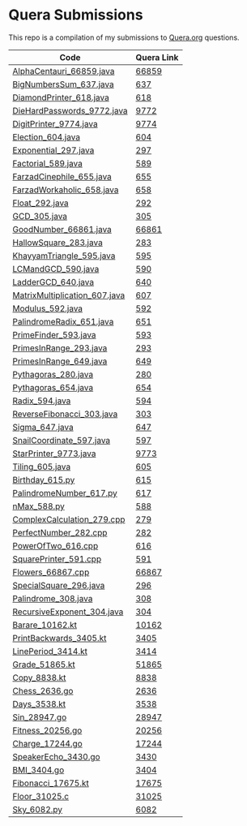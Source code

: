 # Quera Submissions

This repo is a compilation of my submissions to [Quera.org](https://quera.org) questions.

| Code                                                                          | Quera Link                                  |
|-------------------------------------------------------------------------------|---------------------------------------------|
| [AlphaCentauri_66859.java](/src/main/java/AlphaCentauri_66859.java)           | [66859](https://quera.org/problemset/66859) |
| [BigNumbersSum_637.java](/src/main/java/BigNumbersSum_637.java)               | [637](https://quera.org/problemset/637)     |
| [DiamondPrinter_618.java](/src/main/java/DiamondPrinter_618.java)             | [618](https://quera.org/problemset/618)     |
| [DieHardPasswords_9772.java](/src/main/java/DieHardPasswords_9772.java)       | [9772](https://quera.org/problemset/9772)   |
| [DigitPrinter_9774.java](/src/main/java/DigitPrinter_9774.java)               | [9774](https://quera.org/problemset/9774)   |
| [Election_604.java](/src/main/java/Election_604.java)                         | [604](https://quera.org/problemset/604)     |
| [Exponential_297.java](/src/main/java/Exponential_297.java)                   | [297](https://quera.org/problemset/297)     |
| [Factorial_589.java](/src/main/java/Factorial_589.java)                       | [589](https://quera.org/problemset/589)     |
| [FarzadCinephile_655.java](/src/main/java/FarzadCinephile_655.java)           | [655](https://quera.org/problemset/655)     |
| [FarzadWorkaholic_658.java](/src/main/java/FarzadWorkaholic_658.java)         | [658](https://quera.org/problemset/658)     |
| [Float_292.java](/src/main/java/Float_292.java)                               | [292](https://quera.org/problemset/292)     |
| [GCD_305.java](/src/main/java/GCD_305.java)                                   | [305](https://quera.org/problemset/305)     |
| [GoodNumber_66861.java](/src/main/java/GoodNumber_66861.java)                 | [66861](https://quera.org/problemset/66861) |
| [HallowSquare_283.java](/src/main/java/HallowSquare_283.java)                 | [283](https://quera.org/problemset/283)     |
| [KhayyamTriangle_595.java](/src/main/java/KhayyamTriangle_595.java)           | [595](https://quera.org/problemset/595)     |
| [LCMandGCD_590.java](/src/main/java/LCMandGCD_590.java)                       | [590](https://quera.org/problemset/590)     |
| [LadderGCD_640.java](/src/main/java/LadderGCD_640.java)                       | [640](https://quera.org/problemset/640)     |
| [MatrixMultiplication_607.java](/src/main/java/MatrixMultiplication_607.java) | [607](https://quera.org/problemset/607)     |
| [Modulus_592.java](/src/main/java/Modulus_592.java)                           | [592](https://quera.org/problemset/592)     |
| [PalindromeRadix_651.java](/src/main/java/PalindromeRadix_651.java)           | [651](https://quera.org/problemset/651)     |
| [PrimeFinder_593.java](/src/main/java/PrimeFinder_593.java)                   | [593](https://quera.org/problemset/593)     |
| [PrimesInRange_293.java](/src/main/java/PrimesInRange_293.java)               | [293](https://quera.org/problemset/293)     |
| [PrimesInRange_649.java](/src/main/java/PrimesInRange_649.java)               | [649](https://quera.org/problemset/649)     |
| [Pythagoras_280.java](/src/main/java/Pythagoras_280.java)                     | [280](https://quera.org/problemset/280)     |
| [Pythagoras_654.java](/src/main/java/Pythagoras_654.java)                     | [654](https://quera.org/problemset/654)     |
| [Radix_594.java](/src/main/java/Radix_594.java)                               | [594](https://quera.org/problemset/594)     |
| [ReverseFibonacci_303.java](/src/main/java/ReverseFibonacci_303.java)         | [303](https://quera.org/problemset/303)     |
| [Sigma_647.java](/src/main/java/Sigma_647.java)                               | [647](https://quera.org/problemset/647)     |
| [SnailCoordinate_597.java](/src/main/java/SnailCoordinate_597.java)           | [597](https://quera.org/problemset/597)     |
| [StarPrinter_9773.java](/src/main/java/StarPrinter_9773.java)                 | [9773](https://quera.org/problemset/9773)   |
| [Tiling_605.java](/src/main/java/Tiling_605.java)                             | [605](https://quera.org/problemset/605)     |
| [Birthday_615.py](/python/Birthday_615.py)                                    | [615](https://quera.org/problemset/615)     |
| [PalindromeNumber_617.py](/python/PalindromeNumber_617.py)                    | [617](https://quera.org/problemset/617)     |
| [nMax_588.py](/python/nMax_588.py)                                            | [588](https://quera.org/problemset/588)     |
| [ComplexCalculation_279.cpp](/CPP/ComplexCalculation_279.cpp)                 | [279](https://quera.org/problemset/279)     |
| [PerfectNumber_282.cpp](/CPP/PerfectNumber_282.cpp)                           | [282](https://quera.org/problemset/282)     |
| [PowerOfTwo_616.cpp](/CPP/PowerOfTwo_616.cpp)                                 | [616](https://quera.org/problemset/616)     |
| [SquarePrinter_591.cpp](/CPP/SquarePrinter_591.cpp)                           | [591](https://quera.org/problemset/591)     |
| [Flowers_66867.cpp](/src/main/java/Flowers_66867.java)                        | [66867](https://quera.org/problemset/66867) |
| [SpecialSquare_296.java](/src/main/java/SpecialSquare_296.java)               | [296](https://quera.org/problemset/296)     |
| [Palindrome_308.java](/src/main/java/Palindrome_308.java)                     | [308](https://quera.org/problemset/308)     |
| [RecursiveExponent_304.java](/src/main/java/RecursiveExponent_304.java)       | [304](https://quera.org/problemset/304)     |
| [Barare_10162.kt](/src/main/kotlin/Barare_10162.kt)                           | [10162](https://quera.org/problemset/10162) |
| [PrintBackwards_3405.kt](/src/main/kotlin/PrintBackwards_3405.kt)             | [3405](https://quera.org/problemset/3405)   |
| [LinePeriod_3414.kt](/src/main/kotlin/LinePeriod_3414.kt)                     | [3414](https://quera.org/problemset/3414)   |
| [Grade_51865.kt](/src/main/kotlin/Grade_51865.kt)                             | [51865](https://quera.org/problemset/51865) |
| [Copy_8838.kt](/src/main/kotlin/Copy_8838.kt)                                 | [8838](https://quera.org/problemset/8838)   |
| [Chess_2636.go](/go/Chess_2636.go)                                            | [2636](https://quera.org/problemset/2636)   |
| [Days_3538.kt](/src/main/kotlin/Days_3538.kt)                                 | [3538](https://quera.org/problemset/3538)   |
| [Sin_28947.go](/go/Sin_28947.go)                                              | [28947](https://quera.org/problemset/28947) |
| [Fitness_20256.go](/go/Fitness_20256.go)                                      | [20256](https://quera.org/problemset/20256) |
| [Charge_17244.go](/go/Charge_17244.go)                                        | [17244](https://quera.org/problemset/17244) |
| [SpeakerEcho_3430.go](/go/SpeakerEcho_3430.go)                                | [3430](https://quera.org/problemset/3430)   |
| [BMI_3404.go](/go/BMI_3404.go)                                                | [3404](https://quera.org/problemset/3404)   |
| [Fibonacci_17675.kt](/src/main/kotlin/Fibonacci_17675.kt)                     | [17675](https://quera.org/problemset/17675) |
| [Floor_31025.c](/c/Floor_31025.c)                                             | [31025](https://quera.org/problemset/31025) |
| [Sky_6082.py](/python/Sky_6082.py)                                            | [6082](https://quera.org/problemset/6082)   |